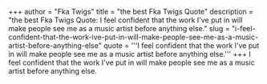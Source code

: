 +++
author = "Fka Twigs"
title = "the best Fka Twigs Quote"
description = "the best Fka Twigs Quote: I feel confident that the work I've put in will make people see me as a music artist before anything else."
slug = "i-feel-confident-that-the-work-ive-put-in-will-make-people-see-me-as-a-music-artist-before-anything-else"
quote = '''I feel confident that the work I've put in will make people see me as a music artist before anything else.'''
+++
I feel confident that the work I've put in will make people see me as a music artist before anything else.
